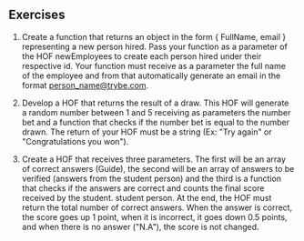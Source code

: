 ## Exercises

1. Create a function that returns an object in the form { FullName, email } representing a new person hired. Pass your function as a parameter of the HOF newEmployees to create each person hired under their respective id. Your function must receive as a parameter the full name of the employee and from that automatically generate an email in the format person_name@trybe.com.

2. Develop a HOF that returns the result of a draw. This HOF will generate a random number between 1 and 5 receiving as parameters the number bet and a function that checks if the number bet is equal to the number drawn. The return of your HOF must be a string (Ex: "Try again" or "Congratulations you won").

3. Create a HOF that receives three parameters. The first will be an array of correct answers (Guide), the second will be an array of answers to be verified (answers from the student person) and the third is a function that checks if the answers are correct and counts the final score received by the student. student person. At the end, the HOF must return the total number of correct answers.
When the answer is correct, the score goes up 1 point, when it is incorrect, it goes down 0.5 points, and when there is no answer ("N.A"), the score is not changed.
